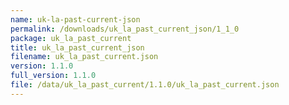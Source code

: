 ```yaml
---
name: uk-la-past-current-json
permalink: /downloads/uk_la_past_current_json/1_1_0
package: uk_la_past_current
title: uk_la_past_current_json
filename: uk_la_past_current.json
version: 1.1.0
full_version: 1.1.0
file: /data/uk_la_past_current/1.1.0/uk_la_past_current.json
---
```

